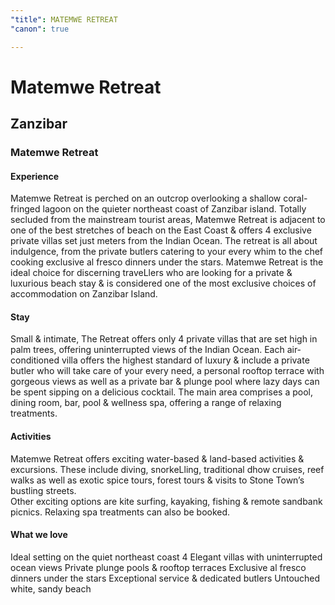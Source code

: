 ```yaml
---
"title": MATEMWE RETREAT
"canon": true

---
```


# Matemwe Retreat
## Zanzibar
### Matemwe Retreat

#### Experience
Matemwe Retreat is perched on an outcrop overlooking a shallow coral-fringed lagoon on the quieter northeast coast of Zanzibar island.
Totally secluded from the mainstream tourist areas, Matemwe Retreat is adjacent to one of the best stretches of beach on the East Coast &amp; offers 4 exclusive private villas set just meters from the Indian Ocean. 
The retreat is all about indulgence, from the private butlers catering to your every whim to the chef cooking exclusive al fresco dinners under the stars.
Matemwe Retreat is the ideal choice for discerning traveLlers who are looking for a private &amp; luxurious beach stay &amp; is considered one of the most exclusive choices of accommodation on Zanzibar Island.

#### Stay
Small &amp; intimate, The Retreat offers only 4 private villas that are set high in palm trees, offering uninterrupted views of the Indian Ocean.
Each air-conditioned villa offers the highest standard of luxury &amp; include a private butler who will take care of your every need, a personal rooftop terrace with gorgeous views as well as a private bar &amp; plunge pool where lazy days can be spent sipping on a delicious cocktail.
The main area comprises a pool, dining room, bar, pool &amp; wellness spa, offering a range of relaxing treatments.

#### Activities
Matemwe Retreat offers exciting water-based &amp; land-based activities &amp; excursions.
These include diving, snorkeLling, traditional dhow cruises, reef walks as well as exotic spice tours, forest tours &amp; visits to Stone Town’s bustling streets.  
Other exciting options are kite surfing, kayaking, fishing &amp; remote sandbank picnics.
Relaxing spa treatments can also be booked.


#### What we love
Ideal setting on the quiet northeast coast
4 Elegant villas with uninterrupted ocean views
Private plunge pools &amp; rooftop terraces
Exclusive al fresco dinners under the stars
Exceptional service &amp; dedicated butlers
Untouched white, sandy beach
